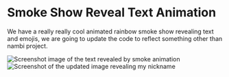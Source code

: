 # Smoke Show Reveal Text Animation

We have a really really cool animated rainbow smoke show revealing text and emojis, we are going to update the code to reflect something other than nambi project.

![Screenshot image of the text revealed by smoke animation](https://cdn.discordapp.com/attachments/1132153679001157792/1132154530734276689/image.png)
![Screenshot of the updated image revealing my nickname](https://cdn.discordapp.com/attachments/1132153679001157792/1132158580271882260/image.png)
